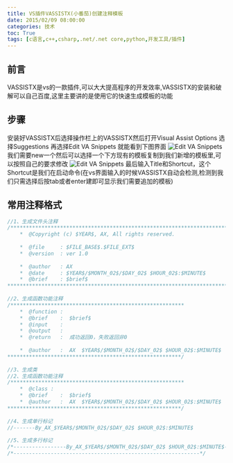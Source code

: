 ```yaml
---
title: VS插件VASSISTX(小番茄)创建注释模板
date: 2015/02/09 08:00:00
categories: 技术
toc: True
tags: [c语言,c++,csharp,.net/.net core,python,开发工具/插件]
---
```

## 前言
VASSISTX是vs的一款插件,可以大大提高程序的开发效率,VASSISTX的安装和破解可以自己百度,这里主要讲的是使用它的快速生成模板的功能

## 步骤
安装好VASSISTX后选择操作栏上的VASSISTX然后打开Visual Assist Options 选择Suggestions 再选择Edit VA Snippets 就能看到下图界面
![Edit VA Snippets](1.jpg)
我们需要new一个然后可以选择一个下方现有的模板复制到我们新增的模板里,可以按照自己的要求修改
![Edit VA Snippets](2.jpg)
最后输入Title和Shortcut，这个Shortcut是我们在启动命令(在vs界面输入的时候VASSISTX自动会检测,检测到我们只需选择后按tab或者enter建即可显示我们需要追加的模板)

## 常用注释格式
```c++
//1、生成文件头注释  
/************************************************************************** 
    *  @Copyright (c) $YEAR$, AX, All rights reserved. 
 
    *  @file     : $FILE_BASE$.$FILE_EXT$ 
    *  @version  : ver 1.0 
 
    *  @author   : AX 
    *  @date     : $YEAR$/$MONTH_02$/$DAY_02$ $HOUR_02$:$MINUTE$ 
    *  @brief    : $brief$ 
**************************************************************************/  
  
//2、生成函数功能注释  
/******************************************************** 
    *  @function :  
    *  @brief    :  $brief$ 
    *  @input    : 
    *  @output   : 
    *  @return   :  成功返回0，失败返回非0 
 
    *  @author   :  AX  $YEAR$/$MONTH_02$/$DAY_02$ $HOUR_02$:$MINUTE$ 
********************************************************/  
  
//3、生成类
//2、生成函数功能注释  
/******************************************************** 
    *  @class :  
    *  @brief    :  $brief$ 
    *  @author   :  AX  $YEAR$/$MONTH_02$/$DAY_02$ $HOUR_02$:$MINUTE$ 
********************************************************/  
  
//4、生成单行标记  
//-------By_AX_$YEAR$/$MONTH_02$/$DAY_02$ $HOUR_02$:$MINUTE$  
  
//5、生成多行标记  
/*-----------------By_AX_$YEAR$/$MONTH_02$/$DAY_02$ $HOUR_02$:$MINUTE$-----------------*/  
/*------------------------------------------------------------*/  
```